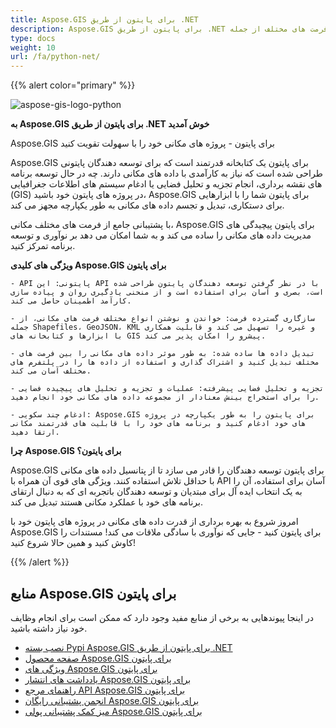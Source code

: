 ```yaml
---
title: Aspose.GIS برای پایتون از طریق .NET
description: Aspose.GIS برای پایتون از طریق .NET برای توسعه دهندگان پایتون طراحی شده است تا کار با داده های مکانی ذخیره شده در فرمت های مختلف از جمله GDB، KML، Shapefile، ESRI، GEOJson، GeoTiff و غیره را آسان کند. 
type: docs
weight: 10
url: /fa/python-net/
---
```


{{% alert color="primary" %}}

![aspose-gis-logo-python](aspose-gis-for-python-via-net_1.png)

**به Aspose.GIS برای پایتون از طریق .NET خوش آمدید**

Aspose.GIS برای پایتون - پروژه های مکانی خود را با سهولت تقویت کنید

Aspose.GIS برای پایتون یک کتابخانه قدرتمند است که برای توسعه دهندگان پایتونی طراحی شده است که نیاز به کارآمدی با داده های مکانی دارند. چه در حال توسعه برنامه های نقشه برداری، انجام تجزیه و تحلیل فضایی یا ادغام سیستم های اطلاعات جغرافیایی (GIS) در پروژه های پایتون خود باشید، Aspose.GIS برای پایتون شما را با ابزارهایی برای دستکاری، تبدیل و تجسم داده های مکانی به طور یکپارچه مجهز می کند.

با پشتیبانی جامع از فرمت های مختلف مکانی، Aspose.GIS برای پایتون پیچیدگی های مدیریت داده های مکانی را ساده می کند و به شما امکان می دهد بر نوآوری و توسعه برنامه تمرکز کنید.

**ویژگی های کلیدی Aspose.GIS برای پایتون**

    - API پایتونی: این API با در نظر گرفتن توسعه دهندگان پایتون طراحی شده است، بصری و آسان برای استفاده است و از منحنی یادگیری روان و پیاده سازی کارآمد اطمینان حاصل می کند.

    - سازگاری گسترده فرمت: خواندن و نوشتن انواع مختلف فرمت های مکانی، از جمله Shapefiles، GeoJSON، KML و غیره را تسهیل می کند و قابلیت همکاری با ابزارها و کتابخانه های GIS پیشرو را امکان پذیر می کند.

    - تبدیل داده ها ساده شده: به طور موثر داده های مکانی را بین فرمت های مختلف تبدیل کنید و اشتراک گذاری و استفاده از داده ها را در پلتفرم های مختلف آسان می کند.

    - تجزیه و تحلیل فضایی پیشرفته: عملیات و تجزیه و تحلیل های پیچیده فضایی را برای استخراج بینش معنادار از مجموعه داده های مکانی خود انجام دهید.

    - ادغام چند سکویی: Aspose.GIS برای پایتون را به طور یکپارچه در پروژه های خود ادغام کنید و برنامه های خود را با قابلیت های قدرتمند مکانی ارتقا دهید.

**چرا Aspose.GIS برای پایتون؟**

Aspose.GIS برای پایتون توسعه دهندگان را قادر می سازد تا از پتانسیل داده های مکانی با حداقل تلاش استفاده کنند. ویژگی های قوی آن همراه با API آسان برای استفاده، آن را به یک انتخاب ایده آل برای مبتدیان و توسعه دهندگان باتجربه ای که به دنبال ارتقای برنامه های خود با عملکرد مکانی هستند تبدیل می کند.

امروز شروع به بهره برداری از قدرت داده های مکانی در پروژه های پایتون خود با Aspose.GIS برای پایتون کنید - جایی که نوآوری با سادگی ملاقات می کند! مستندات را کاوش کنید و همین حالا شروع کنید!

{{% /alert %}}

## **منابع Aspose.GIS برای پایتون**

در اینجا پیوندهایی به برخی از منابع مفید وجود دارد که ممکن است برای انجام وظایف خود نیاز داشته باشید.

- [نصب بسته Pypi Aspose.GIS برای پایتون از طریق .NET](https://pypi.org/project/aspose-gis/)
- [صفحه محصول Aspose.GIS برای پایتون](https://products.aspose.com/gis/python-net/)
- [ویژگی های Aspose.GIS برای پایتون](/gis/python-net/features/)
- [یادداشت های انتشار Aspose.GIS برای پایتون](https://releases.aspose.com/gis/python-net/release-notes/)
- [راهنمای مرجع API Aspose.GIS برای پایتون](https://reference.aspose.com/gis/python-net)
- [انجمن پشتیبانی رایگان Aspose.GIS برای پایتون](https://forum.aspose.com/c/gis/33)
- [میز کمک پشتیبانی پولی Aspose.GIS برای پایتون](https://helpdesk.aspose.com/)
